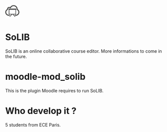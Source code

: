![](favicon.ico)
# SoLIB
SoLIB is an online collaborative course editor. More informations to come in the future.

# moodle-mod_solib
This is the plugin Moodle requires to run SoLIB.

# Who develop it ?
5 students from ECE Paris.